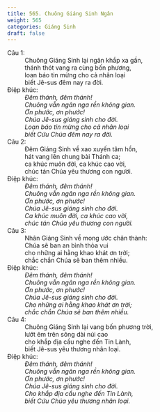 ```yaml
---
title: 565. Chuông Giáng Sinh Ngân
weight: 565
categories: Giáng Sinh
draft: false
---
```

<dl><dt>Câu 1:</dt><dd data-verse="1">Chuông Giáng Sinh lại ngân khắp xa gần, <br/>thánh thót vang ra cùng bốn phương, <br/>loan báo tin mừng cho cả nhân loại <br/>biết Jê-sus đêm nay ra đời. </dd><dt>Điệp khúc:</dt><dd data-chorus="1"><em>Đêm thánh, đêm thánh! <br/>Chuông vẫn ngân nga rền không gian. <br/>Ơn phước, ơn phước! <br/>Chúa Jê-sus giáng sinh cho đời. <br/>Loan báo tin mừng cho cả nhân loại <br/>biết Cứu Chúa đêm nay ra đời. </em></dd><dt>Câu 2:</dt><dd data-verse="2">Đêm Giáng Sinh về xao xuyến tâm hồn, <br/>hát vang lên chung bài Thánh ca; <br/>ca khúc muôn đời, ca khúc cao vời, <br/>chúc tán Chúa yêu thương con người. </dd><dt>Điệp khúc:</dt><dd data-chorus="1"><em>Đêm thánh, đêm thánh! <br/>Chuông vẫn ngân nga rền không gian. <br/>Ơn phước, ơn phước! <br/>Chúa Jê-sus giáng sinh cho đời. <br/>Ca khúc muôn đời, ca khúc cao vời, <br/>chúc tán Chúa yêu thương con người. </em></dd><dt>Câu 3:</dt><dd data-verse="3">Nhân Giáng Sinh về mong ước chân thành: <br/>Chúa sẽ ban an bình thỏa vui <br/>cho những ai hằng khao khát ơn trời; <br/>chắc chắn Chúa sẽ ban thêm nhiều. </dd><dt>Điệp khúc:</dt><dd data-chorus="1"><em>Đêm thánh, đêm thánh! <br/>Chuông vẫn ngân nga rền không gian. <br/>Ơn phước, ơn phước! <br/>Chúa Jê-sus giáng sinh cho đời. <br/>Cho những ai hằng khao khát ơn trời; <br/>chắc chắn Chúa sẽ ban thêm nhiều. </em></dd><dt>Câu 4:</dt><dd data-verse="4">Chuông Giáng Sinh lại vang bốn phương trời, <br/>lướt êm trên sông dài núi cao <br/>cho khắp địa cầu nghe đến Tin Lành, <br/>biết Jê-sus yêu thương nhân loại. </dd><dt>Điệp khúc:</dt><dd data-chorus="1"><em>Đêm thánh, đêm thánh! <br/>Chuông vẫn ngân nga rền không gian. <br/>Ơn phước, ơn phước! <br/>Chúa Jê-sus giáng sinh cho đời. <br/>Cho khắp địa cầu nghe đến Tin Lành, <br/>biết Cứu Chúa yêu thương nhân loại. </em></dd></dl>